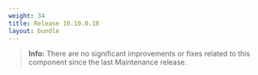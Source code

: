 ```yaml
---
weight: 34
title: Release 10.10.0.18
layout: bundle
---
```


>**Info:** There are no significant improvements or fixes related to this component since the last Maintenance release.
